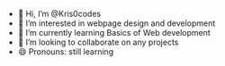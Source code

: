 - 👋 Hi, I’m @Kris0codes
- 👀 I’m interested in webpage design and development
- 🌱 I’m currently learning Basics of Web development
- 💞️ I’m looking to collaborate on any projects
- 😄 Pronouns: still learning

<!---
Kris0codes/Kris0codes is a ✨ special ✨ repository because its `README.md` (this file) appears on your GitHub profile.
You can click the Preview link to take a look at your changes.
--->
